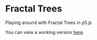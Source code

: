 # Fractal Trees
Playing around with Fractal Trees in p5.js

You can view a working version [here](https://vanillaslice.github.io/FractalTrees/).

